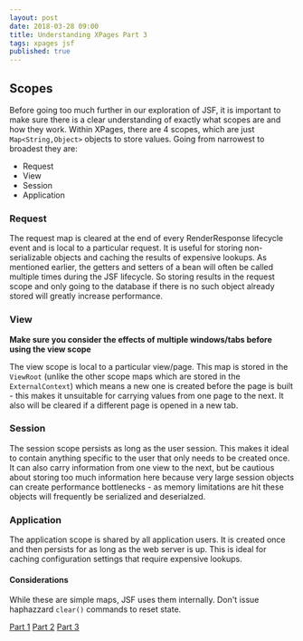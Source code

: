 ```yaml
---
layout: post
date: 2018-03-28 09:00
title: Understanding XPages Part 3
tags: xpages jsf
published: true
---
```

## Scopes

Before going too much further in our exploration of JSF, it is important to make sure there is a clear understanding of exactly what scopes are and how they work. Within XPages, there are 4 scopes, which are just `Map<String,Object>` objects to store values. Going from narrowest to broadest they are:
* Request
* View
* Session
* Application

<!-- more -->

### Request

The request map is cleared at the end of every RenderResponse lifecycle event and is local to a particular request. It is useful for storing non-serializable objects and caching the results of expensive lookups. As mentioned earlier, the getters and setters of a bean will often be called multiple times during the JSF lifecycle. So storing results in the request scope and only going to the database if there is no such object already stored will greatly increase performance.

### View

**Make sure you consider the effects of multiple windows/tabs before using the view scope**

The view scope is local to a particular view/page. This map is stored in the `ViewRoot` (unlike the other scope maps which are stored in the `ExternalContext`) which means a new one is created before the page is built - this makes it unsuitable for carrying values from one page to the next. It also will be cleared if a different page is opened in a new tab.

### Session

The session scope persists as long as the user session. This makes it ideal to contain anything specific to the user that only needs to be created once. It can also carry information from one view to the next, but be cautious about storing too much information here because very large session objects can create performance bottlenecks - as memory limitations are hit these objects will frequently be serialized and deserialzed.

### Application

The application scope is shared by all application users. It is created once and then persists for as long as the web server is up. This is ideal for caching configuration settings that require expensive lookups.

#### Considerations

While these are simple maps, JSF uses them internally. Don't issue haphazzard `clear()` commands to reset state.

[Part 1](/Understanding-XPages-part-1)
[Part 2](/Understanding-XPages-part-2)
[Part 3](/Understanding-XPages-part-3)